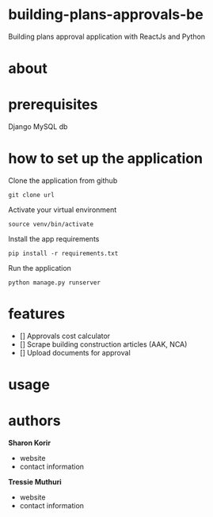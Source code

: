 # building-plans-approvals-be
Building plans approval application with ReactJs and Python

# about


# prerequisites
Django
MySQL db


# how to set up the application
Clone the application from github

```git clone url```

Activate your virtual environment

```source venv/bin/activate```

Install the app requirements

```pip install -r requirements.txt```

Run the application

```python manage.py runserver```

# features

* [] Approvals cost calculator
* [] Scrape building construction articles (AAK, NCA)
* [] Upload documents for approval

# usage
# authors

**Sharon Korir**
- website
- contact information

**Tressie Muthuri**
- website
- contact information